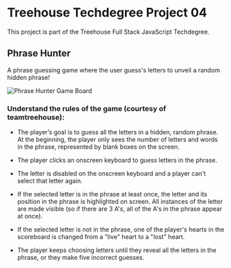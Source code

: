 # Treehouse Techdegree Project 04

This project is part of the Treehouse Full Stack JavaScript Techdegree.

## Phrase Hunter

A phrase guessing game where the user guess's letters to unveil a random hidden phrase!

![Phrase Hunter Game Board](https://github.com/Samuel-Piedra58/techdegree-project-04/blob/master/project_imgs/phrase_hunter_game_board.jpg)

### Understand the rules of the game (courtesy of teamtreehouse):

* The player’s goal is to guess all the letters in a hidden, random phrase. At the beginning, the player only sees the number of letters and words in the phrase, represented by blank boxes on the screen.

* The player clicks an onscreen keyboard to guess letters in the phrase.

* The letter is disabled on the onscreen keyboard and a player can't select that letter again.
    
* If the selected letter is in the phrase at least once, the letter and its position in the phrase is highlighted on screen. All instances of the letter are made visible (so if there are 3 A's, all of the A's in the phrase appear at once).
 
* If the selected letter is not in the phrase, one of the player's hearts in the scoreboard is changed from a "live" heart to a "lost" heart.
    
* The player keeps choosing letters until they reveal all the letters in the phrase, or they make five incorrect guesses.

